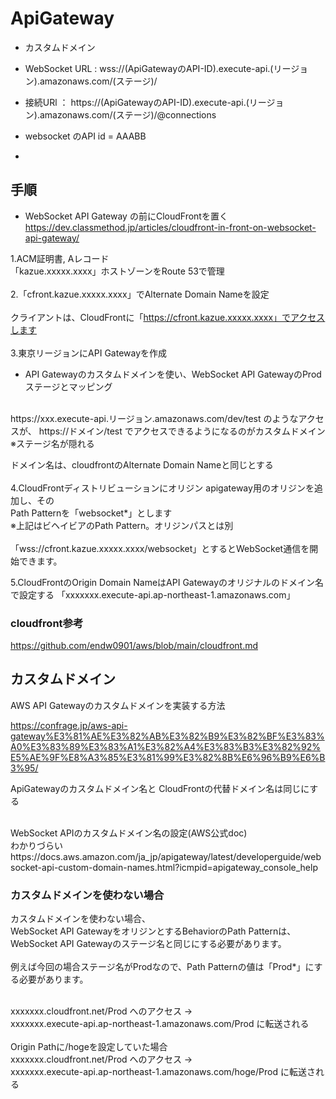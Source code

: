 # ApiGateway

- カスタムドメイン
- WebSocket URL :  wss://(ApiGatewayのAPI-ID).execute-api.(リージョン).amazonaws.com/(ステージ)/
- 接続URl        ： https://(ApiGatewayのAPI-ID).execute-api.(リージョン).amazonaws.com/(ステージ)/@connections

- websocket のAPI id = AAABB
- 

## 手順
- WebSocket API Gateway の前にCloudFrontを置く <br>
https://dev.classmethod.jp/articles/cloudfront-in-front-on-websocket-api-gateway/

1.ACM証明書, Aレコード<br>
「kazue.xxxxx.xxxx」ホストゾーンをRoute 53で管理<br>
<br>
2.「cfront.kazue.xxxxx.xxxx」でAlternate Domain Nameを設定<br>
<br>
 クライアントは、CloudFrontに「https://cfront.kazue.xxxxx.xxxx」でアクセスします<br>
 <br>
3.東京リージョンにAPI Gatewayを作成<br>
- API Gatewayのカスタムドメインを使い、WebSocket API GatewayのProdステージとマッピング<br>
<br>
https://xxx.execute-api.リージョン.amazonaws.com/dev/test のようなアクセスが、
https://ドメイン/test でアクセスできるようになるのがカスタムドメイン ※ステージ名が隠れる

ドメイン名は、cloudfrontのAlternate Domain Nameと同じとする<br>
<br>
4.CloudFrontディストリビューションにオリジン apigateway用のオリジンを追加し、その<br>
Path Patternを「websocket*」とします<br>
※上記はビヘイビアのPath Pattern。オリジンパスとは別<br>
<br>
「wss://cfront.kazue.xxxxx.xxxx/websocket」とするとWebSocket通信を開始できます。

5.CloudFrontのOrigin Domain NameはAPI Gatewayのオリジナルのドメイン名で設定する
「xxxxxxx.execute-api.ap-northeast-1.amazonaws.com」



### cloudfront参考
https://github.com/endw0901/aws/blob/main/cloudfront.md

## カスタムドメイン
AWS API Gatewayのカスタムドメインを実装する方法<br>

https://confrage.jp/aws-api-gateway%E3%81%AE%E3%82%AB%E3%82%B9%E3%82%BF%E3%83%A0%E3%83%89%E3%83%A1%E3%82%A4%E3%83%B3%E3%82%92%E5%AE%9F%E8%A3%85%E3%81%99%E3%82%8B%E6%96%B9%E6%B3%95/

ApiGatewayのカスタムドメイン名と
CloudFrontの代替ドメイン名は同じにする

<br>
WebSocket APIのカスタムドメイン名の設定(AWS公式doc) <br> 
わかりづらい <br>
https://docs.aws.amazon.com/ja_jp/apigateway/latest/developerguide/websocket-api-custom-domain-names.html?icmpid=apigateway_console_help


### カスタムドメインを使わない場合

カスタムドメインを使わない場合、<br>
WebSocket API GatewayをオリジンとするBehaviorのPath Patternは、<br>
WebSocket API Gatewayのステージ名と同じにする必要があります。<br>
<br>
例えば今回の場合ステージ名がProdなので、Path Patternの値は「Prod*」にする必要があります。<br>
<br>

xxxxxxx.cloudfront.net/Prod へのアクセス → <br>
xxxxxxx.execute-api.ap-northeast-1.amazonaws.com/Prod に転送される<br>
<br>
Origin Pathに/hogeを設定していた場合<br>
xxxxxxx.cloudfront.net/Prod へのアクセス →<br>
xxxxxxx.execute-api.ap-northeast-1.amazonaws.com/hoge/Prod に転送される<br>


